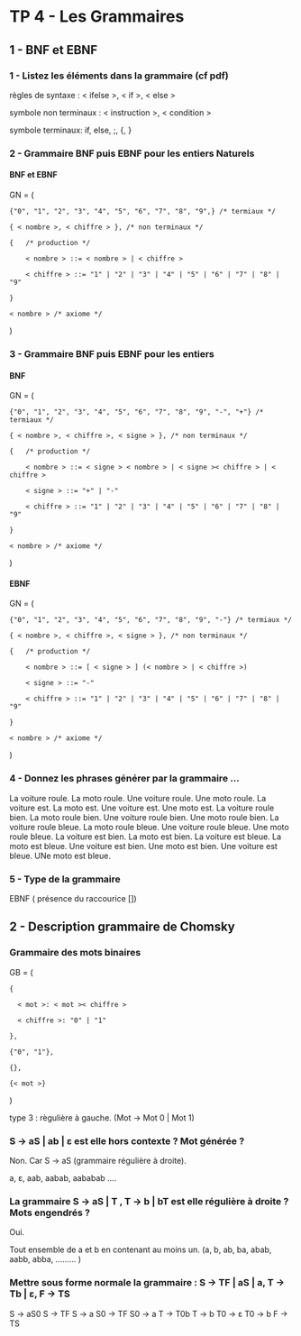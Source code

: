 # TP 4 - Les Grammaires

## 1 - BNF et EBNF

### 1 - Listez les éléments dans la grammaire (cf pdf)

règles de syntaxe : < ifelse >, < if >, < else >

symbole non terminaux : < instruction >, < condition >

symbole terminaux:  if, else, ;, {, }

### 2 - Grammaire BNF puis EBNF pour les entiers Naturels

#### BNF et EBNF

GN = (

    {"0", "1", "2", "3", "4", "5", "6", "7", "8", "9",} /* termiaux */

    { < nombre >, < chiffre > }, /* non terminaux */

    {   /* production */

        < nombre > ::= < nombre > | < chiffre >

        < chiffre > ::= "1" | "2" | "3" | "4" | "5" | "6" | "7" | "8" | "9"

    }

    < nombre > /* axiome */

)

### 3 - Grammaire BNF puis EBNF pour les entiers

#### BNF

GN = (

    {"0", "1", "2", "3", "4", "5", "6", "7", "8", "9", "-", "+"} /* termiaux */

    { < nombre >, < chiffre >, < signe > }, /* non terminaux */

    {   /* production */

        < nombre > ::= < signe > < nombre > | < signe >< chiffre > | < chiffre >

        < signe > ::= "+" | "-"

        < chiffre > ::= "1" | "2" | "3" | "4" | "5" | "6" | "7" | "8" | "9"

    }

    < nombre > /* axiome */

)

#### EBNF

GN = (

    {"0", "1", "2", "3", "4", "5", "6", "7", "8", "9", "-"} /* termiaux */

    { < nombre >, < chiffre >, < signe > }, /* non terminaux */

    {   /* production */

        < nombre > ::= [ < signe > ] (< nombre > | < chiffre >)

        < signe > ::= "-"

        < chiffre > ::= "1" | "2" | "3" | "4" | "5" | "6" | "7" | "8" | "9"

    }

    < nombre > /* axiome */

)

### 4 - Donnez les phrases générer par la grammaire ... 

La voiture roule. La moto roule. Une voiture roule. Une moto roule. La voiture est. La moto est. Une voiture est. Une moto est.
La voiture roule bien. La moto roule bien. Une voiture roule bien. Une moto roule bien. La voiture roule bleue. La moto roule bleue. Une voiture roule bleue. Une moto roule bleue.
La voiture est bien. La moto est bien. La voiture est bleue. La moto est bleue. Une voiture est bien. Une moto est bien. Une voiture est bleue. UNe moto est bleue.

### 5 - Type de la grammaire

EBNF ( présence du raccourice [])

## 2 - Description grammaire de Chomsky

### Grammaire des mots binaires

GB = (

    {

      < mot >: < mot >< chiffre >

      < chiffre >: "0" | "1"

    },

    {"0", "1"},

    {},

    {< mot >}

)

type 3 : règulière à gauche. (Mot -> Mot 0 | Mot 1)

### S -> aS | ab | ε est elle hors contexte ? Mot générée ?

Non. Car S -> aS (grammaire régulière à droite).

a, ε, aab, aabab, aababab ....

### La grammaire S -> aS | T , T -> b | bT est elle régulière à droite ? Mots engendrés ?

Oui.

Tout ensemble de a et b en contenant au moins un. (a, b, ab, ba, abab, aabb, abba, ......... )

### Mettre sous forme normale la grammaire : S -> TF | aS | a, T -> Tb | ε, F -> TS

S -> aS0
S -> TF
S -> a
S0 -> TF
S0 -> a
T -> T0b
T -> b
T0 -> ε
T0 -> b
F -> TS
